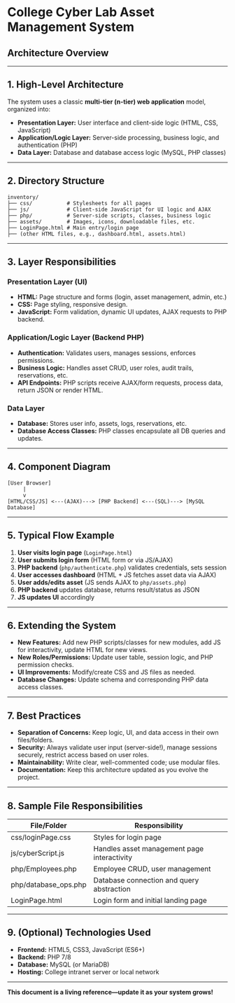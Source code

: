 # College Cyber Lab Asset Management System
## Architecture Overview

---

## 1. **High-Level Architecture**

The system uses a classic **multi-tier (n-tier) web application** model, organized into:

- **Presentation Layer:** User interface and client-side logic (HTML, CSS, JavaScript)
- **Application/Logic Layer:** Server-side processing, business logic, and authentication (PHP)
- **Data Layer:** Database and database access logic (MySQL, PHP classes)

---

## 2. **Directory Structure**

```
inventory/
├── css/           # Stylesheets for all pages
├── js/            # Client-side JavaScript for UI logic and AJAX
├── php/           # Server-side scripts, classes, business logic
├── assets/        # Images, icons, downloadable files, etc.
├── LoginPage.html # Main entry/login page
├── (other HTML files, e.g., dashboard.html, assets.html)
```

---

## 3. **Layer Responsibilities**

### Presentation Layer (UI)
- **HTML:** Page structure and forms (login, asset management, admin, etc.)
- **CSS:** Page styling, responsive design.
- **JavaScript:** Form validation, dynamic UI updates, AJAX requests to PHP backend.

### Application/Logic Layer (Backend PHP)
- **Authentication:** Validates users, manages sessions, enforces permissions.
- **Business Logic:** Handles asset CRUD, user roles, audit trails, reservations, etc.
- **API Endpoints:** PHP scripts receive AJAX/form requests, process data, return JSON or render HTML.

### Data Layer
- **Database:** Stores user info, assets, logs, reservations, etc.
- **Database Access Classes:** PHP classes encapsulate all DB queries and updates.

---

## 4. **Component Diagram**

```plaintext
[User Browser]
     |
     v
[HTML/CSS/JS] <---(AJAX)---> [PHP Backend] <---(SQL)---> [MySQL Database]
```

---

## 5. **Typical Flow Example**

1. **User visits login page** (`LoginPage.html`)
2. **User submits login form** (HTML form or via JS/AJAX)
3. **PHP backend** (`php/authenticate.php`) validates credentials, sets session
4. **User accesses dashboard** (HTML + JS fetches asset data via AJAX)
5. **User adds/edits asset** (JS sends AJAX to `php/assets.php`)
6. **PHP backend** updates database, returns result/status as JSON
7. **JS updates UI** accordingly

---

## 6. **Extending the System**

- **New Features:** Add new PHP scripts/classes for new modules, add JS for interactivity, update HTML for new views.
- **New Roles/Permissions:** Update user table, session logic, and PHP permission checks.
- **UI Improvements:** Modify/create CSS and JS files as needed.
- **Database Changes:** Update schema and corresponding PHP data access classes.

---

## 7. **Best Practices**

- **Separation of Concerns:** Keep logic, UI, and data access in their own files/folders.
- **Security:** Always validate user input (server-side!), manage sessions securely, restrict access based on user roles.
- **Maintainability:** Write clear, well-commented code; use modular files.
- **Documentation:** Keep this architecture updated as you evolve the project.

---

## 8. **Sample File Responsibilities**

| File/Folder         | Responsibility                                      |
|---------------------|-----------------------------------------------------|
| css/loginPage.css   | Styles for login page                               |
| js/cyberScript.js   | Handles asset management page interactivity         |
| php/Employees.php   | Employee CRUD, user management                      |
| php/database_ops.php| Database connection and query abstraction           |
| LoginPage.html      | Login form and initial landing page                 |

---

## 9. **(Optional) Technologies Used**

- **Frontend:** HTML5, CSS3, JavaScript (ES6+)
- **Backend:** PHP 7/8
- **Database:** MySQL (or MariaDB)
- **Hosting:** College intranet server or local network

---

**This document is a living reference—update it as your system grows!**